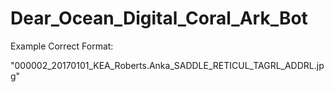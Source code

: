 # Dear_Ocean_Digital_Coral_Ark_Bot


Example Correct Format: 

"000002_20170101_KEA_Roberts.Anka_SADDLE_RETICUL_TAGRL_ADDRL.jpg"

